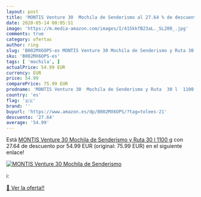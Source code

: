 ```yaml
---
layout: post
title: 'MONTIS Venture 30  Mochila de Senderismo al 27.64 % de descuento'
date: 2020-05-14 00:05:51
image: 'https://m.media-amazon.com/images/I/415kkfB23aL._SL200_.jpg'
comments: true
category: ofertas
author: ring
slug: 'B002MX6OPS-es MONTIS Venture 30 Mochila de Senderismo y Ruta 30 l 1100 g'
sku: 'B002MX6OPS-es'
tags: [ 'mochila', ]
actualPrice: 54.99 EUR
currency: EUR
price: 54.99
comparePrice: 75.99 EUR
prodname: 'MONTIS Venture 30  Mochila de Senderismo y Ruta  30 l  1100 g'
country: 'es'
flag: '🇪🇸'
brand: ''
buyurl: 'https://www.amazon.es/dp/B002MX6OPS/?tag=tolees-21'
descuento: '27.64'
average: '54.99'
---
```


Está [MONTIS Venture 30  Mochila de Senderismo y Ruta  30 l  1100 g](https://www.amazon.es/dp/B002MX6OPS/?tag=tolees-21) con 27.64 de descuento por 54.99 EUR (original: 75.99 EUR) en el siguiente enlace!

[![MONTIS Venture 30  Mochila de Senderismo](https://m.media-amazon.com/images/I/415kkfB23aL._SL200_.jpg)](https://www.amazon.es/dp/B002MX6OPS/?tag=tolees-21)

ℹ️:


[🛒 Ver la oferta!!](https://www.amazon.es/dp/B002MX6OPS/?tag=tolees-21)
